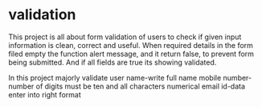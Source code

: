 # validation
This project is all about form validation of users to check if given input information is clean, correct and useful. When required details in the form filed empty the function alert message, and it return false, to prevent form being submitted. And if all fields are true its showing validated.

In this project majorly validate user name-write full name 
mobile number-number of digits must be ten and all characters numerical
email id-data enter into right format
